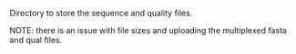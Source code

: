 Directory to store the sequence and quality files.

NOTE: there is an issue with file sizes and uploading the multiplexed fasta and qual files.
